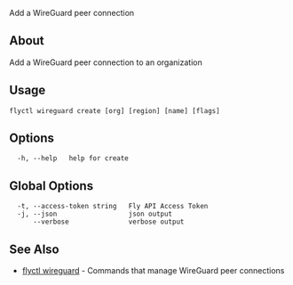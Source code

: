 <p class="font-medium tracking-tight text-gray-400 text-lg -mt-4 mb-9 pb-5 border-b">
  Add a WireGuard peer connection
</p>

## About

Add a WireGuard peer connection to an organization

## Usage

~~~
flyctl wireguard create [org] [region] [name] [flags]
~~~

## Options

~~~
  -h, --help   help for create
~~~

## Global Options

~~~
  -t, --access-token string   Fly API Access Token
  -j, --json                  json output
      --verbose               verbose output
~~~

## See Also

* [flyctl wireguard](/docs/flyctl/wireguard/)	 - Commands that manage WireGuard peer connections

